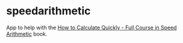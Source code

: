speedarithmetic
===============

App to help with the [How to Calculate Quickly - Full Course in Speed Arithmetic](http://www.amazon.com/How-Calculate-Quickly-Arithmetic-Mathematics/dp/048620295X) book.
